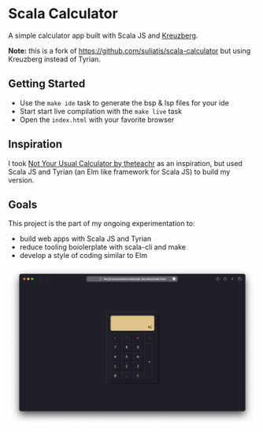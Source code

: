 # Scala Calculator

A simple calculator app built with Scala JS and [Kreuzberg](https://github.com/reactivecore/kreuzberg).

**Note:** this is a fork of https://github.com/suliatis/scala-calculator but using Kreuzberg instead of Tyrian.

## Getting Started

- Use the `make ide` task to generate the bsp & lsp files for your ide
- Start start live compilation with the `make live` task
- Open the `index.html` with your favorite browser

## Inspiration

I took [Not Your Usual Calculator by theteachr](https://github.com/theteachr/nyu-calculator) as an inspiration, but used Scala JS and Tyrian (an Elm like framework for Scala JS) to build my version.

## Goals

This project is the part of my ongoing experimentation to:
- build web apps with Scala JS and Tyrian
- reduce tooling boiolerplate with scala-cli and make
- develop a style of coding similar to Elm

![Scala Calculator Preview](preview.png)
